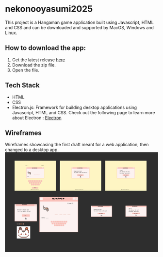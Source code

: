 # nekonooyasumi2025
This project is a Hangaman game application built using Javascript, HTML and CSS and can be downloaded and supported by MacOS, Windows and Linux. 

## How to download the app: 
1. Get the latest release [here](https://github.com/camilla-cs/nekonooyasumi2025/releases/tag/v1.0.0)
2. Download the zip file. 
3. Open the file. 


## Tech Stack 
- HTML
- CSS
- Electron.js: Framework for building desktop applications using Javascript, HTML and CSS. Check out the following page to learn more about Electron : [Electron](https://www.electronjs.org/)

## Wireframes 
Wireframes showcasing the first draft meant for a web application, then changed to a desktop app. 
![Wireframe](/assets/wireframe.png)




